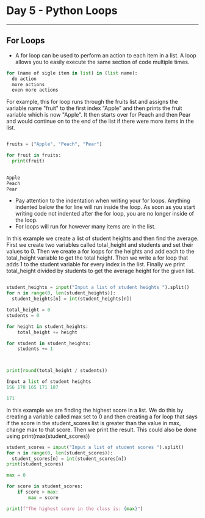 # Day 5 - Python Loops

---

## For Loops

- A for loop can be used to perform an action to each item in a list. A loop allows you to easily execute the same section of code multiple times.

```python
for (name of sigle item in list) in (list name):
  do action
  more actions
  even more actions
````
For example, this for loop runs through the fruits list and assigns the variable name "fruit" to the first index "Apple" and then prints the fruit variable which is now "Apple". It then starts over for Peach and then Pear and would continue on to the end of the list if there were more items in the list.
```python

fruits = ["Apple", "Peach", "Pear"]

for fruit in fruits:
  print(fruit)
  

Apple
Peach
Pear
```

- Pay attention to the indentation when writing your for loops. Anything indented below the for line will run inside the loop. As soon as you start writing code not indented after the for loop, you are no longer inside of the loop.
- For loops will run for however many items are in the list.

In this example we create a list of student heights and then find the average. First we create two variables called total_height and students and set their values to 0. Then we create a for loops for the heights and add each to the total_height variable to get the total height. Then we write a for loop that adds 1 to the student variable for every index in the list. Finally we print total_height divided by students to get the average height for the given list.
```python

student_heights = input("Input a list of student heights ").split()
for n in range(0, len(student_heights)):
  student_heights[n] = int(student_heights[n])

total_height = 0
students = 0

for height in student_heights:
    total_height += height

for student in student_heights:
    students += 1



print(round(total_height / students))

Input a list of student heights
156 178 165 171 187

171
```
In this example we are finding the highest score in a list. We do this by creating a variable called max set to 0 and then creating a for loop that says if the score in the student_scores list is greater than the value in max, change max to that score. Then we print the result. This could also be done using print(max(student_scores))
```python
student_scores = input("Input a list of student scores ").split()
for n in range(0, len(student_scores)):
  student_scores[n] = int(student_scores[n])
print(student_scores)

max = 0

for score in student_scores:
    if score > max:
        max = score

print(f"The highest score in the class is: {max}")
```




